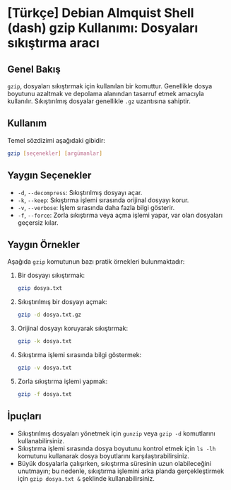 # [Türkçe] Debian Almquist Shell (dash) gzip Kullanımı: Dosyaları sıkıştırma aracı

## Genel Bakış
`gzip`, dosyaları sıkıştırmak için kullanılan bir komuttur. Genellikle dosya boyutunu azaltmak ve depolama alanından tasarruf etmek amacıyla kullanılır. Sıkıştırılmış dosyalar genellikle `.gz` uzantısına sahiptir.

## Kullanım
Temel sözdizimi aşağıdaki gibidir:
```bash
gzip [seçenekler] [argümanlar]
```

## Yaygın Seçenekler
- `-d`, `--decompress`: Sıkıştırılmış dosyayı açar.
- `-k`, `--keep`: Sıkıştırma işlemi sırasında orijinal dosyayı korur.
- `-v`, `--verbose`: İşlem sırasında daha fazla bilgi gösterir.
- `-f`, `--force`: Zorla sıkıştırma veya açma işlemi yapar, var olan dosyaları geçersiz kılar.

## Yaygın Örnekler
Aşağıda `gzip` komutunun bazı pratik örnekleri bulunmaktadır:

1. Bir dosyayı sıkıştırmak:
   ```bash
   gzip dosya.txt
   ```

2. Sıkıştırılmış bir dosyayı açmak:
   ```bash
   gzip -d dosya.txt.gz
   ```

3. Orijinal dosyayı koruyarak sıkıştırmak:
   ```bash
   gzip -k dosya.txt
   ```

4. Sıkıştırma işlemi sırasında bilgi göstermek:
   ```bash
   gzip -v dosya.txt
   ```

5. Zorla sıkıştırma işlemi yapmak:
   ```bash
   gzip -f dosya.txt
   ```

## İpuçları
- Sıkıştırılmış dosyaları yönetmek için `gunzip` veya `gzip -d` komutlarını kullanabilirsiniz.
- Sıkıştırma işlemi sırasında dosya boyutunu kontrol etmek için `ls -lh` komutunu kullanarak dosya boyutlarını karşılaştırabilirsiniz.
- Büyük dosyalarla çalışırken, sıkıştırma süresinin uzun olabileceğini unutmayın; bu nedenle, sıkıştırma işlemini arka planda gerçekleştirmek için `gzip dosya.txt &` şeklinde kullanabilirsiniz.
